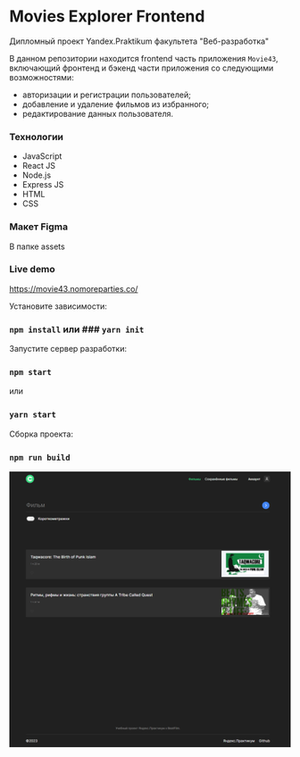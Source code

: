 # Movies Explorer Frontend

Дипломный проект Yandex.Praktikum факультета "Веб-разработка" 

В данном репозитории находится frontend часть приложения `Movie43`, включающий фронтенд и бэкенд части приложения со следующими возможностями: 
- авторизации и регистрации пользователей;
- добавление и удаление фильмов из избранного;
- редактирование данных пользователя.

### Технологии

- JavaScript
- React JS
- Node.js
- Express JS
- HTML
- CSS

### Макет Figma

В папке assets

### Live demo

https://movie43.nomoreparties.co/

Установите зависимости:

### `npm install`  или ### `yarn init`

Запустите сервер разработки:

### `npm start`
или
### `yarn start`

Сборка проекта:
### `npm run build`

![placeImage](https://github.com/toriomara/movies-explorer-frontend/raw/main/placeImage.png)



